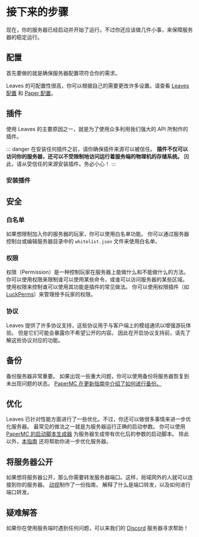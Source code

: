 # 接下来的步骤

现在，你的服务器已经启动并开始了运行。不过你还应该做几件小事，来保障服务器的稳定运行。

## 配置

首先要做的就是确保服务器配置项符合你的需求。

Leaves 的可配置性很高，你可以根据自己的需要更改许多设置。请查看 [Leaves 配置](../reference/configuration)
和 [Paper 配置](https://docs.papermc.io/paper/reference/configuration)。

## 插件

使用 Leaves 的主要原因之一，就是为了使用众多利用我们强大的 API 所制作的插件。

::: danger
在安装任何插件之前，请你确保插件来源可以被信任。
**插件不仅可以访问你的服务器，还可以不受限制地访问运行着服务端的物理机的存储系统。**
因此，请从受信任的来源安装插件。务必小心！
:::

### 安装插件
## 安全

### 白名单

如果想限制加入你的服务器的玩家，你可以使用白名单功能。
你可以通过服务器控制台或编辑服务器目录中的 `whitelist.json` 文件来使用白名单。

### 权限

权限（Permission）是一种控制玩家在服务器上能做什么和不能做什么的方法。
你可以使用权限来限制谁可以使用某些命令，或谁可以访问服务器的某些区域。
使用权限来控制谁可以使用其功能是插件的常见做法。
你可以使用权限插件（如 [LuckPerms](https://luckperms.net)）来管理授予玩家的权限。

### 协议

Leaves 提供了许多协议支持，这些协议用于与客户端上的模组通讯以增强游玩体验。
但是它们可能会暴露你不希望公开的内容。
因此在开启协议支持前，请先了解这些协议对应的功能。

## 备份

备份服务器非常重要。
如果出现一些重大问题，你可以使用备份将服务器恢复到未出现问题的状态。
[PaperMC 在更新指南中介绍了如何进行备份。](https://docs.papermc.io/paper/updating#step-1-backup)

## 优化

Leaves 已针对性能方面进行了一些优化。不过，你还可以做很多事情来进一步优化服务器。
最常见的做法之一就是为服务器运行正确的启动参数。
你可以使用 [PaperMC 的启动脚本生成器](https://docs.papermc.io/misc/tools/start-script-gen) 为服务器生成带有优化后的参数的启动脚本。
除此以外，[本指南](https://paper-chan.moe/paper-optimization/) 还将帮助你进一步优化服务器。

## 将服务器公开

如果想将服务器公开，那么你需要转发服务器端口。这样，局域网外的人就可以连接到你的服务器。
[动视](https://support.activision.com/cn/zh/articles/port-forward-and-nat-faq)制作了一份指南，
解释了什么是端口转发，以及如何进行端口转发。

## 疑难解答

如果你在使用服务端时遇到任何问题，可以来我们的 [Discord](https://discord.gg/5hgtU72w33) 服务器寻求帮助！
